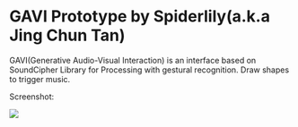 GAVI Prototype by Spiderlily(a.k.a Jing Chun Tan)
==============

GAVI(Generative Audio-Visual Interaction) is an interface based on SoundCipher Library for Processing with gestural recognition. Draw shapes to trigger music.

Screenshot:

<img src=http://i.imgur.com/aaXIZ47.png>
